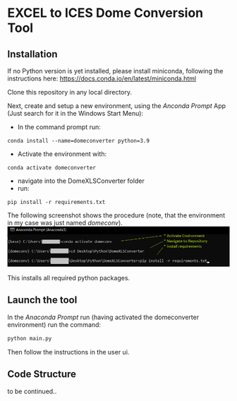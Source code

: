 # EXCEL to ICES Dome Conversion Tool

## Installation
If no Python version is yet installed, please install miniconda, following the instructions here:
https://docs.conda.io/en/latest/miniconda.html

Clone this repository in any local directory.

Next, create and setup a new environment, using the *Anconda Prompt* App (Just search for it in the Windows Start Menu):
* In the command prompt run:
````
conda install --name=domeconverter python=3.9
````
* Activate the environment with: 
````
conda activate domeconverter
````
* navigate into the DomeXLSConverter folder
* run: 
```` 
pip install -r requirements.txt
````

The following screenshot shows the procedure (note, that the environment in my case was just named *domeconv*).
![](images/01_activate_and_configure.png)

This installs all required python packages.

## Launch the tool
In the _Anaconda Prompt_ run (having activated the domeconverter environment) run the command:
````python
python main.py
````

Then follow the instructions in the user ui.

## Code Structure
to be continued..